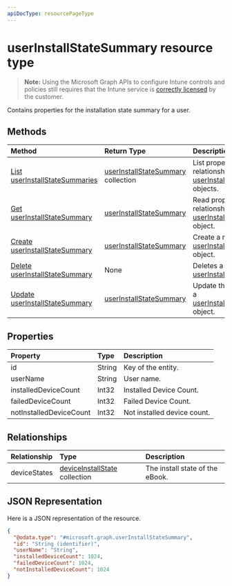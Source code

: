 ```yaml
---
apiDocType: resourcePageType
---
```

# userInstallStateSummary resource type

> **Note:** Using the Microsoft Graph APIs to configure Intune controls and policies still requires that the Intune service is [correctly licensed](https://go.microsoft.com/fwlink/?linkid=839381) by the customer.

Contains properties for the installation state summary for a user.
## Methods
|Method|Return Type|Description|
|:---|:---|:---|
|[List userInstallStateSummaries](../api/intune_books_userinstallstatesummary_list.md)|[userInstallStateSummary](../resources/intune_books_userinstallstatesummary.md) collection|List properties and relationships of the [userInstallStateSummary](../resources/intune_books_userinstallstatesummary.md) objects.|
|[Get userInstallStateSummary](../api/intune_books_userinstallstatesummary_get.md)|[userInstallStateSummary](../resources/intune_books_userinstallstatesummary.md)|Read properties and relationships of the [userInstallStateSummary](../resources/intune_books_userinstallstatesummary.md) object.|
|[Create userInstallStateSummary](../api/intune_books_userinstallstatesummary_create.md)|[userInstallStateSummary](../resources/intune_books_userinstallstatesummary.md)|Create a new [userInstallStateSummary](../resources/intune_books_userinstallstatesummary.md) object.|
|[Delete userInstallStateSummary](../api/intune_books_userinstallstatesummary_delete.md)|None|Deletes a [userInstallStateSummary](../resources/intune_books_userinstallstatesummary.md).|
|[Update userInstallStateSummary](../api/intune_books_userinstallstatesummary_update.md)|[userInstallStateSummary](../resources/intune_books_userinstallstatesummary.md)|Update the properties of a [userInstallStateSummary](../resources/intune_books_userinstallstatesummary.md) object.|

## Properties
|Property|Type|Description|
|:---|:---|:---|
|id|String|Key of the entity.|
|userName|String|User name.|
|installedDeviceCount|Int32|Installed Device Count.|
|failedDeviceCount|Int32|Failed Device Count.|
|notInstalledDeviceCount|Int32|Not installed device count.|

## Relationships
|Relationship|Type|Description|
|:---|:---|:---|
|deviceStates|[deviceInstallState](../resources/intune_books_deviceinstallstate.md) collection|The install state of the eBook.|

## JSON Representation
Here is a JSON representation of the resource.
<!-- {
  "blockType": "resource",
  "keyProperty": "id",
  "@odata.type": "microsoft.graph.userInstallStateSummary"
}
-->
``` json
{
  "@odata.type": "#microsoft.graph.userInstallStateSummary",
  "id": "String (identifier)",
  "userName": "String",
  "installedDeviceCount": 1024,
  "failedDeviceCount": 1024,
  "notInstalledDeviceCount": 1024
}
```



